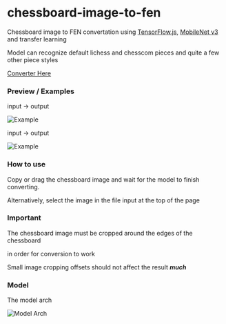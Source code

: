 # chessboard-image-to-fen

Chessboard image to FEN convertation using [TensorFlow.js](https://www.tensorflow.org/js), [MobileNet v3](https://tfhub.dev/google/tfjs-model/imagenet/mobilenet_v3_small_100_224/feature_vector/5/default/1) and transfer learning

Model can recognize default lichess and chesscom pieces and quite a few other piece styles 

[Сonverter Here](https://truekendor.github.io/chessboard-image-to-fen/)

### Preview / Examples

input -> output

![Example](https://github.com/truekendor/chessboard-image-to-fen/blob/main/preview/preview_1.webp)

input -> output

![Example](https://github.com/truekendor/chessboard-image-to-fen/blob/main/preview/preview_2.webp)

### How to use

Copy or drag the chessboard image and wait for the model to finish converting.

Alternatively, select the image in the file input at the top of the page

### Important 

The chessboard image must be cropped around the edges of the chessboard

in order for conversion to work

Small image cropping offsets should not affect the result ***much***

### Model

The model arch

![Model Arch](https://github.com/truekendor/chessboard-image-to-fen/blob/main/assets/model_arch.webp)








